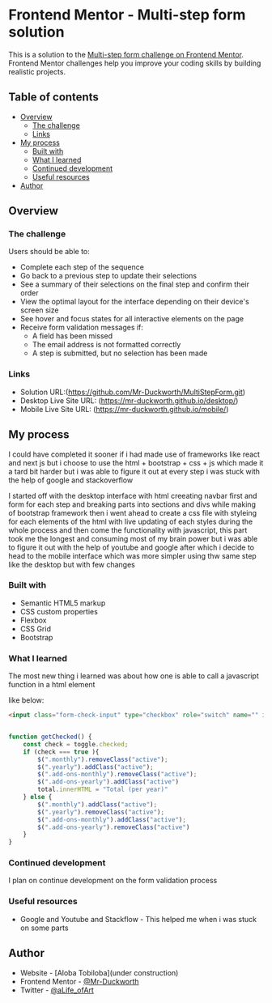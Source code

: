 # Frontend Mentor - Multi-step form solution

This is a solution to the [Multi-step form challenge on Frontend Mentor](https://www.frontendmentor.io/challenges/multistep-form-YVAnSdqQBJ). Frontend Mentor challenges help you improve your coding skills by building realistic projects. 

## Table of contents

- [Overview](#overview)
  - [The challenge](#the-challenge)
  - [Links](#links)
- [My process](#my-process)
  - [Built with](#built-with)
  - [What I learned](#what-i-learned)
  - [Continued development](#continued-development)
  - [Useful resources](#useful-resources)
- [Author](#author)


## Overview

### The challenge

Users should be able to:

- Complete each step of the sequence
- Go back to a previous step to update their selections
- See a summary of their selections on the final step and confirm their order
- View the optimal layout for the interface depending on their device's screen size
- See hover and focus states for all interactive elements on the page
- Receive form validation messages if:
  - A field has been missed
  - The email address is not formatted correctly
  - A step is submitted, but no selection has been made


### Links

- Solution URL:(https://github.com/Mr-Duckworth/MultiStepForm.git)
- Desktop Live Site URL: (https://mr-duckworth.github.io/desktop/)
- Mobile Live Site URL: (https://mr-duckworth.github.io/mobile/)

## My process
I could have completed it sooner if i had made use of frameworks like react and next js but i choose to use the html + bootstrap + css + js which made it a tard bit harder but i was able to figure it out at every step i was stuck with the help of google and stackoverflow 

I started off with the desktop interface with html creeating navbar first and form for each step and breaking parts into sections and divs while making of bootstrap framework then i went ahead to create a css file with styleing for each elements of the html with live updating of each styles during the whole process and then come the functionality with javascript, this part took me the longest and consuming most of my brain power but i was able to figure it out with the help of youtube and google after which i decide to head to the mobile interface which was more simpler using thw same step like the desktop but with few changes

### Built with

- Semantic HTML5 markup
- CSS custom properties
- Flexbox
- CSS Grid
- Bootstrap 


### What I learned

The most new thing i learned was about how one is able to call a javascript function in a html element

like below:

```html
<input class="form-check-input" type="checkbox" role="switch" name="" id="stepTwoSwitch" onchange="getChecked()">
```
```
```
```js
function getChecked() {
    const check = toggle.checked;
    if (check === true ){
        $(".monthly").removeClass("active");
        $(".yearly").addClass("active");
        $(".add-ons-monthly").removeClass("active");
        $(".add-ons-yearly").addClass("active")
        total.innerHTML = "Total (per year)"
    } else {
        $(".monthly").addClass("active");
        $(".yearly").removeClass("active");
        $(".add-ons-monthly").addClass("active");
        $(".add-ons-yearly").removeClass("active")
    }
}

```


### Continued development
I plan on continue development on the form validation process 

### Useful resources

- Google and Youtube and Stackflow - This helped me when i was stuck on some parts 

## Author

- Website - [Aloba Tobiloba](under construction)
- Frontend Mentor - [@Mr-Duckworth](https://www.frontendmentor.io/profile/Mr-Duckworth)
- Twitter - [@aLife_ofArt](https://twitter.com/aLife_ofArt)



